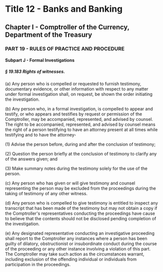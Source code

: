 
# Title 12 - Banks and Banking
## Chapter I - Comptroller of the Currency, Department of the Treasury
### PART 19 - RULES OF PRACTICE AND PROCEDURE
#### Subpart J - Formal Investigations
##### § 19.183 Rights of witnesses.

(a) Any person who is compelled or requested to furnish testimony, documentary evidence, or other information with respect to any matter under formal investigation shall, on request, be shown the order initiating the investigation.

(b) Any person who, in a formal investigation, is compelled to appear and testify, or who appears and testifies by request or permission of the Comptroller, may be accompanied, represented, and advised by counsel. The right to be accompanied, represented, and advised by counsel means the right of a person testifying to have an attorney present at all times while testifying and to have the attorney-

(1) Advise the person before, during and after the conclusion of testimony;

(2) Question the person briefly at the conclusion of testimony to clarify any of the answers given; and

(3) Make summary notes during the testimony solely for the use of the person.

(c) Any person who has given or will give testimony and counsel representing the person may be excluded from the proceedings during the taking of testimony of any other witness.

(d) Any person who is compelled to give testimony is entitled to inspect any transcript that has been made of the testimony but may not obtain a copy if the Comptroller's representatives conducting the proceedings have cause to believe that the contents should not be disclosed pending completion of the investigation.

(e) Any designated representative conducting an investigative proceeding shall report to the Comptroller any instances where a person has been guilty of dilatory, obstructionist or insubordinate conduct during the course of the proceeding or any other instance involving a violation of this part. The Comptroller may take such action as the circumstances warrant, including exclusion of the offending individual or individuals from participation in the proceedings.
